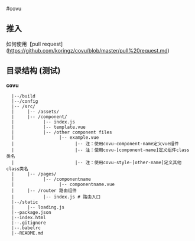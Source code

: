 #covu

## 推入

如何使用【pull request](https://github.com/koringz/covu/blob/master/pull%20request.md)


## 目录结构 (测试)

**covu**

```
  |--/build
  |--/config
  |-- /src/
  |		|-- /assets/
  |		|-- /component/
  |			  |-- index.js
  |			  |-- template.vue
  |			  |-- /other component files
  |			  		|-- example.vue
  |			  			  |-- 注：使用covu-component-name定义vue组件
  |			  			  |-- 注：使用covu-[component-name]定义组件class类名
  |			  			  |-- 注：使用covu-style-[other-name]定义其他class类名
  |		|-- /pages/
  |			  |-- /componentname
  |			  		|-- componentname.vue
  |		|-- /router 路由组件
  |			  |-- index.js # 路由入口
  |--/static
  |		|-- loading.js
  |--package.json
  |--index.html
  |--.gitignore
  |--.babelrc
  |--README.md

```		